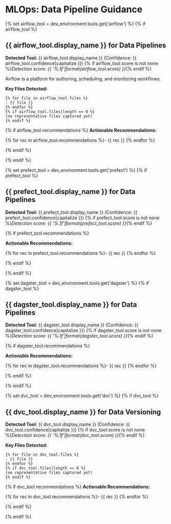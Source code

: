 # MLOps: Data Pipeline Guidance

{% set airflow_tool = dev_environment.tools.get('airflow') %}
{% if airflow_tool %}

## {{ airflow_tool.display_name }} for Data Pipelines

**Detected Tool:** {{ airflow_tool.display_name }} (Confidence: {{ airflow_tool.confidence|capitalize }})
{% if airflow_tool.score is not none %}_Detection score: {{ '%.1f'|format(airflow_tool.score) }}_{% endif %}

Airflow is a platform for authoring, scheduling, and monitoring workflows.

**Key Files Detected:**

```text
{% for file in airflow_tool.files %}
- {{ file }}
{% endfor %}
{% if airflow_tool.files|length == 0 %}
(no representative files captured yet)
{% endif %}
```

{% if airflow_tool.recommendations %}
**Actionable Recommendations:**

{% for rec in airflow_tool.recommendations %}- {{ rec }}
{% endfor %}

{% endif %}

{% endif %}

{% set prefect_tool = dev_environment.tools.get('prefect') %}
{% if prefect_tool %}

## {{ prefect_tool.display_name }} for Data Pipelines

**Detected Tool:** {{ prefect_tool.display_name }} (Confidence: {{ prefect_tool.confidence|capitalize }})
{% if prefect_tool.score is not none %}_Detection score: {{ '%.1f'|format(prefect_tool.score) }}_{% endif %}

{% if prefect_tool.recommendations %}

**Actionable Recommendations:**

{% for rec in prefect_tool.recommendations %}- {{ rec }}
{% endfor %}

{% endif %}

{% endif %}

{% set dagster_tool = dev_environment.tools.get('dagster') %}
{% if dagster_tool %}

## {{ dagster_tool.display_name }} for Data Pipelines

**Detected Tool:** {{ dagster_tool.display_name }} (Confidence: {{ dagster_tool.confidence|capitalize }})
{% if dagster_tool.score is not none %}_Detection score: {{ '%.1f'|format(dagster_tool.score) }}_{% endif %}

{% if dagster_tool.recommendations %}

**Actionable Recommendations:**

{% for rec in dagster_tool.recommendations %}- {{ rec }}
{% endfor %}

{% endif %}

{% endif %}

{% set dvc_tool = dev_environment.tools.get('dvc') %}
{% if dvc_tool %}

## {{ dvc_tool.display_name }} for Data Versioning

**Detected Tool:** {{ dvc_tool.display_name }} (Confidence: {{ dvc_tool.confidence|capitalize }})
{% if dvc_tool.score is not none %}_Detection score: {{ '%.1f'|format(dvc_tool.score) }}_{% endif %}

**Key Files Detected:**

```text
{% for file in dvc_tool.files %}
- {{ file }}
{% endfor %}
{% if dvc_tool.files|length == 0 %}
(no representative files captured yet)
{% endif %}
```

{% if dvc_tool.recommendations %}
**Actionable Recommendations:**

{% for rec in dvc_tool.recommendations %}- {{ rec }}
{% endfor %}

{% endif %}

{% endif %}
